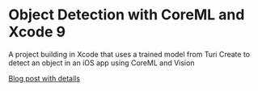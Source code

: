 # Object Detection with CoreML and Xcode 9

A project building in Xcode that uses a trained model from Turi Create to detect an object in an iOS app using CoreML and Vision

[Blog post with details](http://localhost:4000/posts/2018/01/08/coreml-machine-learning-part-2/)